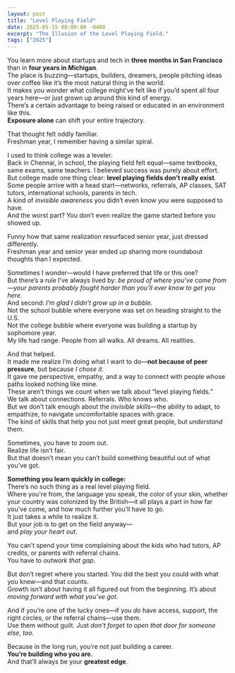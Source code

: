 ```yaml
---
layout: post
title: "Level Playing Field"
date: 2025-05-15 00:00:00 -0400
excerpt: "The Illusion of the Level Playing Field."
tags: ["2025"]
---
```


You learn more about startups and tech in **three months in San Francisco** than in **four years in Michigan**.  
The place is buzzing—startups, builders, dreamers, people pitching ideas over coffee like it’s the most natural thing in the world.  
It makes you wonder what college might’ve felt like if you’d spent all four years here—or just grown up around this kind of energy.  
There’s a certain advantage to being raised or educated in an environment like this.  
**Exposure alone** can shift your entire trajectory.

That thought felt oddly familiar.  
Freshman year, I remember having a similar spiral.

I used to think college was a leveler.  
Back in Chennai, in school, the playing field felt equal—same textbooks, same exams, same teachers. I believed success was purely about effort.  
But college made one thing clear: **level playing fields don’t really exist**.  
Some people arrive with a head start—networks, referrals, AP classes, SAT tutors, international schools, parents in tech.  
A kind of *invisible awareness* you didn’t even know you were supposed to have.  
And the worst part? You don’t even realize the game started before you showed up.

Funny how that same realization resurfaced senior year, just dressed differently.  
Freshman year and senior year ended up sharing more roundabout thoughts than I expected.

Sometimes I wonder—would I have preferred that life or this one?  
But there’s a rule I’ve always lived by: *be proud of where you’ve come from—your parents probably fought harder than you’ll ever know to get you here.*  
And second: *I’m glad I didn’t grow up in a bubble.*  
Not the school bubble where everyone was set on heading straight to the U.S.  
Not the college bubble where everyone was building a startup by sophomore year.  
My life had range. People from all walks. All dreams. All realities.

And that helped.  
It made me realize I’m doing what I want to do—**not because of peer pressure**, but because *I chose it*.  
It gave me perspective, empathy, and a way to connect with people whose paths looked nothing like mine.  
These aren’t things we count when we talk about “level playing fields.”  
We talk about connections. Referrals. Who knows who.  
But we don’t talk enough about the *invisible skills*—the ability to adapt, to empathize, to navigate uncomfortable spaces with grace.  
The kind of skills that help you not just meet great people, but *understand* them.

Sometimes, you have to zoom out.  
Realize life isn’t fair.  
But that doesn’t mean you can’t build something beautiful out of what you’ve got.

**Something you learn quickly in college:**  
There’s no such thing as a real level playing field.  
Where you're from, the language you speak, the color of your skin, whether your country was colonized by the British—it all plays a part in how far you’ve come, and how much further you’ll have to go.  
It just takes a while to realize it.  
But your job is to get on the field anyway—  
and *play your heart out*.

You can’t spend your time complaining about the kids who had tutors, AP credits, or parents with referral chains.  
You have to *outwork that gap*.  

But don’t regret where you started. You did the best you could with what you knew—and that counts.  
Growth isn’t about having it all figured out from the beginning. It’s about *moving forward with what you’ve got*.

And if you’re one of the lucky ones—if you *do* have access, support, the right circles, or the referral chains—use them.  
Use them without guilt. Just *don’t forget to open that door for someone else, too.*

Because in the long run, you’re not just building a career.  
**You’re building who you are.**  
And that’ll always be your **greatest edge**.
